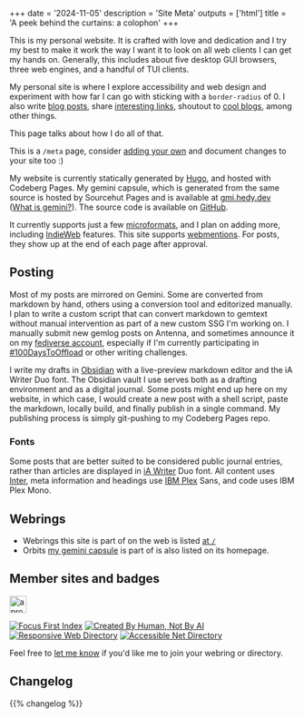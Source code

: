 +++
date = '2024-11-05'
description = 'Site Meta'
outputs = ['html']
title = 'A peek behind the curtains: a colophon'
+++

This is my personal website. It is crafted with love and dedication and I try my
best to make it work the way I want it to look on all web clients I can get my
hands on. Generally, this includes about five desktop GUI browsers, three web
engines, and a handful of TUI clients.

My personal site is where I explore accessibility and web design and experiment
with how far I can go with sticking with a `border-radius` of 0. I also write
[blog posts](/posts/), share [interesting links](/bookmarks/), shoutout to [cool
blogs](/blogroll/), among other things.

This page talks about how I do all of that.

<div class="callout note">

This is a `/meta` page, consider [adding your
own](/posts/meta-pages/) and document changes to your site too :)

</div>

My website is currently statically generated by [Hugo](https://gohugo.io), and
hosted with Codeberg Pages. My gemini capsule, which is generated from the same
source is hosted by Sourcehut Pages and is available at
[gmi.hedy.dev](gemini://gmi.hedy.dev/) ([What is
gemini?](https://geminiprotocol.net)). The source code is available on
[GitHub](https://github.com/hedyhli/site).

It currently supports just a few [microformats](https://microformats.org/), and
I plan on adding more, including [IndieWeb](https://indieweb.org/) features.
This site supports [webmentions](https://en.wikipedia.org/wiki/Webmention). For
posts, they show up at the end of each page after approval.

## Posting

Most of my posts are mirrored on Gemini. Some are converted from markdown by
hand, others using a conversion tool and editorized manually. I plan to write a
custom script that can convert markdown to gemtext without manual intervention
as part of a new custom SSG I'm working on. I manually submit new gemlog posts
on Antenna, and sometimes announce it on my [fediverse
account](https://tilde.zone/@hedy), especially if I'm currently participating in
[#100DaysToOffload](https://100daystooffload.com/) or other writing challenges.

I write my drafts in [Obsidian](https://obsidian.md/) with a live-preview
markdown editor and the iA Writer Duo font. The Obsidian vault I use serves both
as a drafting environment and as a digital journal. Some posts might end up here
on my website, in which case, I would create a new post with a shell script,
paste the markdown, locally build, and finally publish in a single command. My
publishing process is simply git-pushing to my Codeberg Pages repo.

### Fonts

Some posts that are better suited to be considered public journal entries,
rather than articles are displayed in [iA
Writer](https://github.com/iaolo/iA-Fonts) Duo font. All content uses
[Inter](https://github.com/rsms/inter), meta information and headings use [IBM
Plex](https://github.com/IBM/type) Sans, and code uses IBM Plex Mono.

## Webrings

- Webrings this site is part of on the web is listed [at `/`](/)
- Orbits [my gemini capsule](gemini://gmi.hedy.dev/) is part of is also listed
  on its homepage.

## Member sites and badges

<a href="https://512kb.club"><img height="30" src="https://512kb.club/assets/images/green-team.svg" alt="a proud member of the green team of 512KB club" /></a>
<div class="badges">
<a href='https://www.beepbird.net/index.html'><img src="https://www.beepbird.net/webring/focusfirst.png" alt="Focus First Index"></a>
<a href='https://notbyai.fyi/'><img src="/created-by-human_white.png" alt="Created By Human, Not By AI"></a>
<a href='https://kalechips.net/responsive/index'><img src="https://kalechips.net/responsive/buttons/8831-1.png" alt="Responsive Web Directory"></a>
<a href='https://pinkvampyr.leprd.space/accessiblenet/index'><img src="https://www.beepbird.net/outlinks/badges/accessible-net.webp" alt="Accessible Net Directory"></a>
</div>

Feel free to [let me know](/about/) if you'd like me to join your webring or
directory.

## Changelog

{{% changelog %}}
